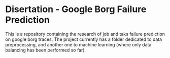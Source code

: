 # Disertation - Google Borg Failure Prediction

This is a repository containing the research of job and taks failure prediction on google borg traces. The project currently has a folder dedicated to data preprocessing, and another one to machine learning (where only data balancing has been performed so far).
